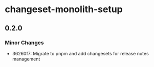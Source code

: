 # changeset-monolith-setup

## 0.2.0

### Minor Changes

- 36260f7: Migrate to pnpm and add changesets for release notes management

